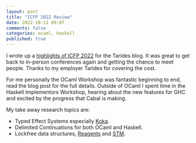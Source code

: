 ```yaml
---
layout: post
title: "ICFP 2022 Review"
date: 2022-10-11 09:07
comments: false
categories: ocaml, haskell
published: true
---
```


I wrote up a [highlights of ICFP 2022](https://tarides.com/blog/2022-10-10-icfp-2022-review) for the Tarides blog. It was great to get back to in-person conferences again and getting the chance to meet people. Thanks to my employer Tarides for covering the cost.

For me personally the OCaml Workshop was fantastic beginning to end, read the blog post for the full details.
Outside of OCaml I spent time in the Haskell Implementors Workshop, hearing about the new features for GHC and excited by the progress that Cabal is making.

My take away research topics are:

 * Typed Effect Systems especially [Koka](https://github.com/koka-lang/koka).
 * Delimited Continuations for both OCaml and Haskell.
 * Lockfree data structures, [Reagents](https://github.com/ocaml-multicore/reagents) and [STM](https://hackage.haskell.org/package/stm).
